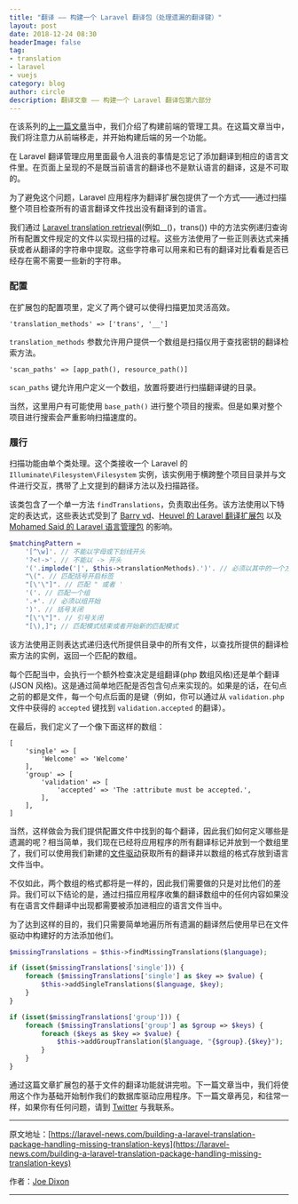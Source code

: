 ```yaml
---
title: "翻译 —— 构建一个 Laravel 翻译包（处理遗漏的翻译键）"
layout: post
date: 2018-12-24 08:30
headerImage: false
tag:
- translation
- laravel
- vuejs
category: blog
author: circle
description: 翻译文章 —— 构建一个 Laravel 翻译包第六部分
---
```


在该系列的[上一篇文章](https://laravel-news.com/building-a-laravel-translation-package-building-the-frontend)当中，我们介绍了构建前端的管理工具。在这篇文章当中，我们将注意力从前端移走，并开始构建后端的另一个功能。

在 Laravel 翻译管理应用里面最令人沮丧的事情是忘记了添加翻译到相应的语言文件里。在页面上呈现的不是既当前语言的翻译也不是默认语言的翻译，这是不可取的。

为了避免这个问题，Laravel 应用程序为翻译扩展包提供了一个方式——通过扫描整个项目检查所有的语言翻译文件找出没有翻译到的语言。

我们通过 [Laravel translation retrieval](https://laravel.com/docs/5.6/localization#retrieving-translation-strings)(例如__()，trans()) 中的方法实例递归查询所有配置文件规定的文件以实现扫描的过程。这些方法使用了一些正则表达式来捕获或者从翻译的字符串中提取。这些字符串可以用来和已有的翻译对比看看是否已经存在需不需要一些新的字符串。

### 配置

在扩展包的配置项里，定义了两个键可以使得扫描更加灵活高效。

```
'translation_methods' => ['trans', '__']
```

`translation_methods` 参数允许用户提供一个数组是扫描仪用于查找密钥的翻译检索方法。

```
'scan_paths' => [app_path(), resource_path()]
```

`scan_paths` 键允许用户定义一个数组，放置将要进行扫描翻译键的目录。

当然，这里用户有可能使用 `base_path()` 进行整个项目的搜索。但是如果对整个项目进行搜索会严重影响扫描速度的。

### 履行

扫描功能由单个类处理。这个类接收一个 Laravel 的 `Illuminate\Filesystem\Filesystem` 实例，该实例用于横跨整个项目目录并与文件进行交互，携带了上文提到的翻译方法以及扫描路径。

该类包含了一个单一方法 `findTranslations`，负责取出任务。该方法使用以下特定的表达式，这些表达式受到了 [Barry vd](https://twitter.com/barryvdh)、[Heuvel 的 Laravel 翻译扩展包](https://github.com/barryvdh/laravel-translation-manager/blob/master/src/Manager.php#L160-L179) 以及 [Mohamed Said 的 Laravel 语言管理包](https://twitter.com/themsaid) 的影响。

```php
$matchingPattern = 
    '[^\w]'. // 不能以字母或下划线开头
    '?<!->'. // 不能以 -> 开头
    '('.implode('|', $this->translationMethods).')'. // 必须以其中的一个方法开始
    "\(". // 匹配括号开启标签
    "[\'\"]". // 匹配 " 或者 '
    '('. // 匹配一个组
    '.+'. // 必须以组开始
    ')'. // 括号关闭
    "[\'\"]". // 引号关闭
    "[\),]"; // 匹配模式结束或者开始新的匹配模式
```

该方法使用正则表达式递归迭代所提供目录中的所有文件，以查找所提供的翻译检索方法的实例，返回一个匹配的数组。

每个匹配当中，会执行一个额外检查决定是组翻译(php 数组风格)还是单个翻译(JSON 风格)。这是通过简单地匹配是否包含句点来实现的。如果是的话，在句点之前的都是文件，每一个句点后面的是键（例如，你可以通过从 `validation.php` 文件中获得的 `accepted` 键找到 `validation.accepted` 的翻译）。

在最后，我们定义了一个像下面这样的数组：

```
[
    'single' => [
        'Welcome' => 'Welcome'
    ],
    'group' => [
        'validation' => [
            'accepted' => 'The :attribute must be accepted.',
        ],
    ],
]
```

当然，这样做会为我们提供配置文件中找到的每个翻译，因此我们如何定义哪些是遗漏的呢？相当简单，我们现在已经将应用程序的所有翻译标记并放到一个数组里了，我们可以使用我们新建的[文件驱动](https://laravel-news.com/wrangling-translations)获取所有的翻译并以数组的格式存放到语言文件当中。

不仅如此，两个数组的格式都将是一样的，因此我们需要做的只是对比他们的差异。我们可以下结论的是，通过扫描应用程序收集的翻译数组中的任何内容如果没有在语言文件翻译中出现都需要被添加进相应的语言文件当中。

为了达到这样的目的，我们只需要简单地遍历所有遗漏的翻译然后使用早已在文件驱动中构建好的方法添加他们。

```php
$missingTranslations = $this->findMissingTranslations($language);

if (isset($missingTranslations['single'])) {
    foreach ($missingTranslations['single'] as $key => $value) {
        $this->addSingleTranslations($language, $key);
    }
}

if (isset($missingTranslations['group'])) {
    foreach ($missingTranslations['group'] as $group => $keys) {
        foreach ($keys as $key => $value) {
            $this->addGroupTranslation($language, "{$group}.{$key}");
        }
    }
}
```

通过这篇文章扩展包的基于文件的翻译功能就讲完啦。下一篇文章当中，我们将使用这个作为基础开始制作我们的数据库驱动应用程序。下一篇文章再见，和往常一样，如果你有任何问题，请到 [Twitter](https://twitter.com/_joedixon) 与我联系。

---
原文地址：[https://laravel-news.com/building-a-laravel-translation-package-handling-missing-translation-keys](https://laravel-news.com/building-a-laravel-translation-package-handling-missing-translation-keys)

作者：[Joe Dixon](https://laravel-news.com/@joedixon)

---


